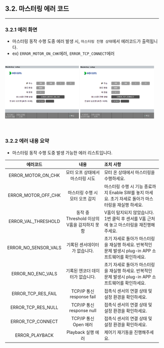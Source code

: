 ## 3.2. 마스터링 에러 코드
---
### 3.2.1 에러 화면
- 마스터링 동작 수행 도중 에러 발생 시, `마스터링 진행 상태`에서 에러코드가 출력됩니다.
- ex) `ERROR_MOTOR_ON_CHK`에러, `ERROR_TCP_CONNECT`에러
<br>
<div>
<img src="../03_2_error/img/kor/01_err_motor_on.PNG" width="48%">
<img src="../03_2_error/img/kor/02_err_tcp_connect.PNG" width="48%">
</div>

<br>
<br>

### 3.2.2 에러 내용 요약
- 마스터링 동작 수행 도중 발생 가능한 에러 리스트입니다.

|에러코드|내용|조치 사항|
|:---:|:---:|:---|
|ERROR_MOTOR_ON_CHK|모터 오프 상태에서 마스터링 시도|모터 온 상태에서 마스터링을 수행하세요.|
|ERROR_MOTOR_OFF_CHK|마스터링 수행 시 모터 오프 감지| 마스터링 수행 시 기능 종료까지 Enable SW를 놓지 마세요. 초기 자세로 돌아가 마스터링을 재실행 하세요.|
|ERROR_VAL_THRESHOLD|동작 중 Threshold 이상의 V홈을 감지하지 못함|V홈이 탐지되지 않았습니다. 1번 클릭 후 센서를 V홈 근처에 놓고 마스터링을 재진행해주세요.|
|ERROR_NO_SENSOR_VALS|기록된 센서데이터가 없습니다.|초기 자세로 돌아가 마스터링을 재실행 하세요. 반복적인 문제 발생시 plug-in APP 소프트웨어를 확인하세요.|
|ERROR_NO_ENC_VALS|기록된 엔코더 데이터가 없습니다.|초기 자세로 돌아가 마스터링을 재실행 하세요. 반복적인 문제 발생시 plug-in APP 소프트웨어를 확인하세요.|
|ERROR_TCP_RES_FAIL| TCP/IP 통신 response fail | 접촉식 센서의 연결 상태 및 설정 환경을 확인하세요. |
|ERROR_TCP_RES_NULL| TCP/IP 통신 response null | 접촉식 센서의 연결 상태 및 설정 환경을 확인하세요.|
|ERROR_TCP_CONNECT | TCP/IP 통신 Open 에러 | 접촉식 센서의 연결 상태 및 설정 환경을 확인하세요. |
|ERROR_PLAYBACK | Playback 실행 에러 | 제어기 재기동을 진행해주세요. |

